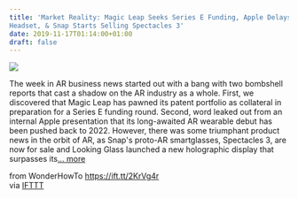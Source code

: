 ```yaml
---
title: 'Market Reality: Magic Leap Seeks Series E Funding, Apple Delays AR
Headset, & Snap Starts Selling Spectacles 3'
date: 2019-11-17T01:14:00+01:00
draft: false
---
```


[![](https://img.wonderhowto.com/img/31/34/63709427845801/0/market-reality-magic-leap-seeks-series-e-funding-apple-delays-ar-headset-snap-starts-selling-spectacles-3.1280x600.jpg)](https://next.reality.news/news/market-reality-magic-leap-seeks-series-e-funding-apple-delays-ar-headset-snap-starts-selling-spectacles-3-0212983/)

The week in AR business news started out with a bang with two bombshell reports that cast a shadow on the AR industry as a whole. First, we discovered that Magic Leap has pawned its patent portfolio as collateral in preparation for a Series E funding round. Second, word leaked out from an internal Apple presentation that its long-awaited AR wearable debut has been pushed back to 2022. However, there was some triumphant product news in the orbit of AR, as Snap's proto-AR smartglasses, Spectacles 3, are now for sale and Looking Glass launched a new holographic display that surpasses its[... more](https://next.reality.news/news/market-reality-magic-leap-seeks-series-e-funding-apple-delays-ar-headset-snap-starts-selling-spectacles-3-0212983/)

  
  
from WonderHowTo https://ift.tt/2KrVg4r  
via [IFTTT](https://ifttt.com/?ref=da&site=blogger)
